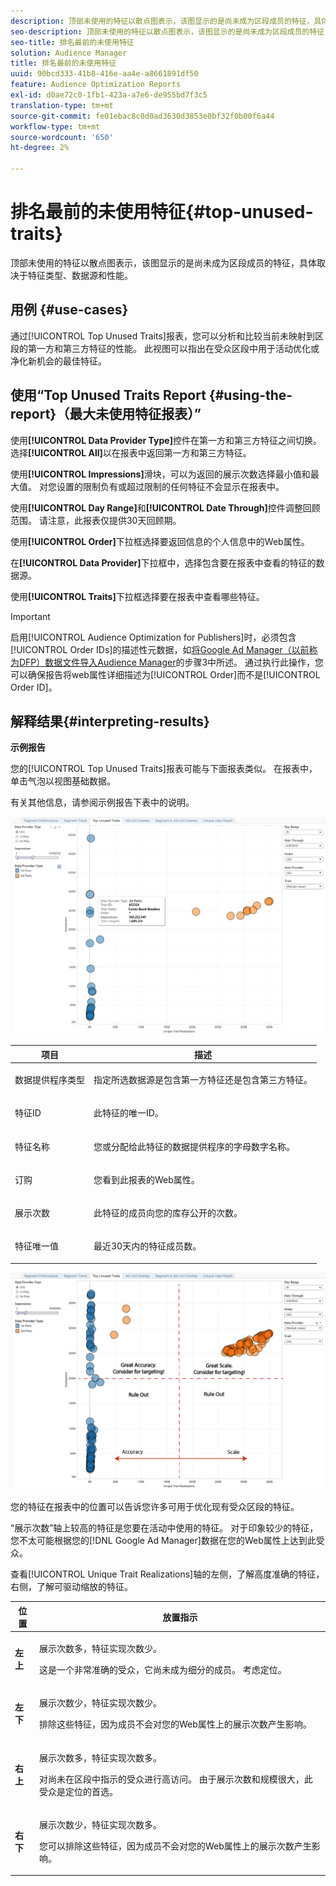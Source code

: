 ```yaml
---
description: 顶部未使用的特征以散点图表示，该图显示的是尚未成为区段成员的特征，具体取决于特征类型、数据源和性能。
seo-description: 顶部未使用的特征以散点图表示，该图显示的是尚未成为区段成员的特征，具体取决于特征类型、数据源和性能。
seo-title: 排名最前的未使用特征
solution: Audience Manager
title: 排名最前的未使用特征
uuid: 90bcd333-41b8-416e-aa4e-a8661891df50
feature: Audience Optimization Reports
exl-id: d0ae72c0-1fb1-423a-a7e6-de955bd7f3c5
translation-type: tm+mt
source-git-commit: fe01ebac8c0d0ad3630d3853e0bf32f0b00f6a44
workflow-type: tm+mt
source-wordcount: '650'
ht-degree: 2%

---
```


# 排名最前的未使用特征{#top-unused-traits}

顶部未使用的特征以散点图表示，该图显示的是尚未成为区段成员的特征，具体取决于特征类型、数据源和性能。

## 用例 {#use-cases}

通过[!UICONTROL Top Unused Traits]报表，您可以分析和比较当前未映射到区段的第一方和第三方特征的性能。 此视图可以指出在受众区段中用于活动优化或净化新机会的最佳特征。

## 使用“Top Unused Traits Report {#using-the-report}（最大未使用特征报表）”

使用&#x200B;**[!UICONTROL Data Provider Type]**&#x200B;控件在第一方和第三方特征之间切换。 选择&#x200B;**[!UICONTROL All]**&#x200B;以在报表中返回第一方和第三方特征。

使用&#x200B;**[!UICONTROL Impressions]**&#x200B;滑块，可以为返回的展示次数选择最小值和最大值。 对您设置的限制负有或超过限制的任何特征不会显示在报表中。

使用&#x200B;**[!UICONTROL Day Range]**&#x200B;和&#x200B;**[!UICONTROL Date Through]**&#x200B;控件调整回顾范围。 请注意，此报表仅提供30天回顾期。

使用&#x200B;**[!UICONTROL Order]**&#x200B;下拉框选择要返回信息的个人信息中的Web属性。

在&#x200B;**[!UICONTROL Data Provider]**&#x200B;下拉框中，选择包含要在报表中查看的特征的数据源。

使用&#x200B;**[!UICONTROL Traits]**&#x200B;下拉框选择要在报表中查看哪些特征。

>[!IMPORTANT]
>
>启用[!UICONTROL Audience Optimization for Publishers]时，必须包含[!UICONTROL Order IDs]的描述性元数据，如[将Google Ad Manager（以前称为DFP）数据文件导入Audience Manager](../../../reporting/audience-optimization-reports/aor-publishers/import-dfp.md)的步骤3中所述。 通过执行此操作，您可以确保报告将web属性详细描述为[!UICONTROL Order]而不是[!UICONTROL Order ID]。

## 解释结果{#interpreting-results}

**示例报告**

您的[!UICONTROL Top Unused Traits]报表可能与下面报表类似。 在报表中，单击气泡以视图基础数据。

有关其他信息，请参阅示例报告下表中的说明。

![](assets/publisher_unused_traits.png)

<table id="table_AFE2540583C34835B04584693ADFD26A"> 
 <thead> 
  <tr> 
   <th colname="col1" class="entry"> 项目 </th> 
   <th colname="col2" class="entry"> 描述 </th> 
  </tr>
 </thead>
 <tbody> 
  <tr> 
   <td colname="col1"> <p><span class="wintitle"> 数据提供程序类型</span> </p> </td> 
   <td colname="col2"> <p>指定所选数据源是包含第一方特征还是包含第三方特征。 </p> </td> 
  </tr> 
  <tr> 
   <td colname="col1"> <p><span class="wintitle"> 特征ID</span> </p> </td> 
   <td colname="col2"> <p>此特征的唯一ID。 </p> </td> 
  </tr> 
  <tr> 
   <td colname="col1"> <p><span class="wintitle"> 特征名称</span> </p> </td> 
   <td colname="col2"> <p>您或分配给此特征的数据提供程序的字母数字名称。 </p> </td> 
  </tr> 
  <tr> 
   <td colname="col1"> <p><span class="wintitle"> 订购</span> </p> </td> 
   <td colname="col2"> <p>您看到此报表的Web属性。 </p> </td> 
  </tr> 
  <tr> 
   <td colname="col1"> <p><span class="wintitle"> 展示次数</span> </p> </td> 
   <td colname="col2"> <p>此特征的成员向您的库存公开的次数。 </p> </td> 
  </tr> 
  <tr> 
   <td colname="col1"> <p><span class="wintitle"> 特征唯一值</span> </p> </td> 
   <td colname="col2"> <p>最近30天内的特征成员数。 </p> </td> 
  </tr> 
 </tbody> 
</table>

![](assets/publisher_unused_traits_final.png)

您的特征在报表中的位置可以告诉您许多可用于优化现有受众区段的特征。

“展示次数”轴上较高的特征是您要在活动中使用的特征。 对于印象较少的特征，您不太可能根据您的[!DNL Google Ad Manager]数据在您的Web属性上达到此受众。

查看[!UICONTROL Unique Trait Realizations]轴的左侧，了解高度准确的特征，右侧，了解可驱动缩放的特征。

<table id="table_A29253B30DFA4CD7B3B7C320DE0BDEA4"> 
 <thead> 
  <tr> 
   <th colname="col1" class="entry"> 位置 </th> 
   <th colname="col2" class="entry"> 放置指示 </th> 
  </tr> 
 </thead>
 <tbody> 
  <tr> 
   <td colname="col1"> <p> <b>左上</b> </p> </td> 
   <td colname="col2"> <p>展示次数多，特征实现次数少。 </p> <p>这是一个非常准确的受众，它尚未成为细分的成员。 考虑定位。 </p> </td> 
  </tr> 
  <tr> 
   <td colname="col1"> <p> <b>左下</b> </p> </td> 
   <td colname="col2"> <p>展示次数少，特征实现次数少。 </p> <p> 排除这些特征，因为成员不会对您的Web属性上的展示次数产生影响。 </p> </td> 
  </tr> 
  <tr> 
   <td colname="col1"> <p> <b>右上</b> </p> </td> 
   <td colname="col2"> <p>展示次数多，特征实现次数多。 </p> <p>对尚未在区段中指示的受众进行高访问。 由于展示次数和规模很大，此受众是定位的首选。 </p> </td> 
  </tr> 
  <tr> 
   <td colname="col1"> <p> <b>右下</b> </p> </td> 
   <td colname="col2"> <p>展示次数少，特征实现次数多。 </p> <p> 您可以排除这些特征，因为成员不会对您的Web属性上的展示次数产生影响。 </p> </td> 
  </tr> 
 </tbody> 
</table>
